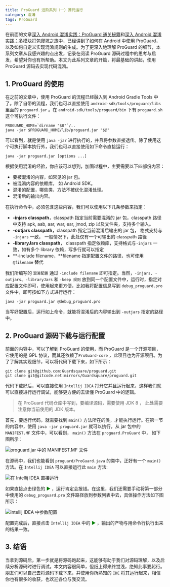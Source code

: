 ```yaml
---
title: ProGuard 进阶系列（一）源码运行
category: 混淆
tags: ProGuard 
---
```

在前面的文章[深入 Android 混淆实践：ProGuard 通关秘籍](https://mp.weixin.qq.com/s/AIKuIfLnM-4DBMJa2jmzIw)和[深入 Android 混淆实践：多模块打包爬坑之旅](https://mp.weixin.qq.com/s/WDgwfkijoUpI70P8JVlSAQ)中，已经讲到了如何在 Android 中使用 ProGuard，以及如何自定义实现混淆规则的生成。为了更深入地理解 ProGuard 的细节，本系列文章从我感兴趣的点出发，记录在阅读 ProGuard 源码过程中的思考与启发，希望对你也有所帮助。本文为此系列文章的开篇，将最基础的讲起，使用 ProGuard 源码去实现代码混淆。

## 1. ProGuard 的使用

在之前的文章中，使用 ProGuard 的流程已经融入到 Android Gradle Tools 中了。除了自带的流程，我们也可以直接使用 `android-sdk/tools/proguard/libs` 里面的  `proguard.jar` 。在 `android-sdk/tools/proguard/bin` 下有 `proguard.sh` 这个可执行文件：

```shell
PROGUARD_HOME=`dirname "$0"`/..
java -jar $PROGUARD_HOME/lib/proguard.jar "$@"
```

可以看到，就是使用 `java -jar` 进行执行的，并且将参数直接透传。除了使用这个可执行脚本执行外，我们也可以直接使用如下命令直接运行：

```shell
java -jar proguard.jar [options ...]
```

根据使用混淆的经验，你应该可以想到，加固过程中，主要需要以下四部份内容：

+ 要被混淆的内容，如常见的 jar 包。
+ 被混淆内容的依赖库， 如 Android SDK。
+ 混淆的配置，哪些类、方法不被优化混淆处理。
+ 混淆后的输出内容。

在执行命令中，必须包含这些内容，我们可以使用以下几条参数来指定：

+ **-injars  classpath**，classpath 指定当前需要混淆的 jar 包，classpath 路径中支持 apk, aab, aar, war, ear, jmod, zip 以及文件夹，支持多个输入。
+ **-outjars classpath**，classpath 指定当前混淆后输出的 jar 包， 格式支持与 `-injars` 一致， 一般情况下，此处仅有一个可输出的 classpath 路径
+ **-libraryJars classpath**， classpath 指定依赖库，支持格式与`-injars` 一致，如有多个 library 依赖，写多行就可以指定
+ **-include filename，**filename 指定配置文件的路径，也可使用  `@filename`  替代

我们所编写的 `混淆配置` 通过 `-include filename` 即可指定。当然，`-injars`、`-outjars`、`-libraryJars` 和 `-keep 规则` 放到同一个配置文件中，运行时，指定对应配置文件即可，使用起来更方便，比如我将配置信息写到 `debug_proguard.pro` 文件中，即可按如下方式进行运行：

```shell
java -jar proguard.jar @debug_proguard.pro
```

当写好配置后，运行如上命令，就能将混淆后的内容输出到 `-outjars` 指定的路径中。

## 2. ProGuard 源码下载与运行配置

前面的内容中，可以了解到 ProGuard 的使用，而 ProGuard 是一个开源项目，它使用的是 GPL 协议，而其还依赖了`ProGuard-core` ，此项目也为开源项目。为了了解其实现细节，可以将代码下载下来，如下所示：

```shell
git clone git@github.com:Guardsquare/proguard.git
git clone git@gitcode.net:mirrors/Guardsquare/proguard.git
```

代码下载好后，可以直接使用 `Intellij IDEA` 打开它并且运行起来，这样我们就可以直接进行运行调试，能够更方便的去读懂  ProGuard 中的逻辑。

> 在 ProGuard 代码仓库中写到，要编译源码，需要使用 JDK 8 ， 此处需要注意你当前使用的 JDK 版本。

首先，要运行代码，就需要找到 `main()` 方法所在的类，才能执行运行。在第一节的内容中，使用 `java -jar proguard.jar` 就可以执行，从 jar 包中的 `MANIFEST.MF` 文件中，可以看到， `main()`  方法在 `proguard.ProGuard` 中， 如下图所示：

![proguard.jar 中的 MANIFEST.MF 文件](https://raw.githubusercontent.com/Pinned/pinned.github.io/refs/heads/awesome-picture/fd527c280bca4c7d85f0017749a1080a.png)

在源码中，我们也能看到 `proguard/ProGuard.java` 的类中，正好有一个 `main()` 方法。在 `Intellij IDEA` 可以直接运行此 `main` 方法:

![在 Intellij IDEA 直接运行](https://raw.githubusercontent.com/Pinned/pinned.github.io/refs/heads/awesome-picture/74acc10c353c4299a59bce7c62ffd902.png)

如果直接点击绿色的 <font color="green">▶︎</font> ，运行肯定会报错。在这里，我们还需要手动将第一部分中使用的 `debug_proguard.pro` 文件路径放到参数列表中去，具体操作方法如下图所示：

![Intellij IDEA 中参数配置](https://raw.githubusercontent.com/Pinned/pinned.github.io/refs/heads/awesome-picture/8f48291cc59f42ff973fa31f3c03fd9c.png)

配置完成后，直接点击 `Intellij IDEA` 中的  <font color="green">▶︎</font> ，输出的产物与用命令行执行出来的结果一致。 

## 3. 结语

当拿到源码后，第一步就是将源码跑起来，这能够有助于我们对源码理解，以及后续分析源码时进行调试。本文内容很简单，但纸上得来终觉浅，绝知此事要躬行。朋友们可以自己去将源码下载下来，并使用你所熟知的 `IDE` 将其运行起来，相信你也有很多的收获，也欢迎各位与我交流。